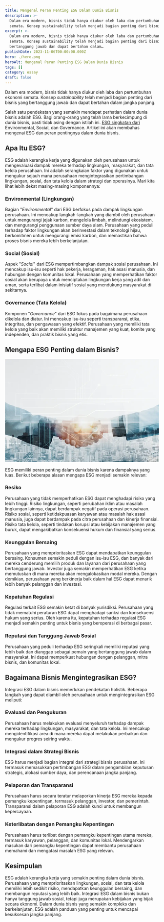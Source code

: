 ```yaml
---
title: Mengenal Peran Penting ESG Dalam Dunia Bisnis
description: >-
  Dalam era modern, bisnis tidak hanya diukur oleh laba dan pertumbuhan ekonomi
  semata. Konsep sustainability telah menjadi bagian penting dari bisnis yang…
excerpt: >-
  Dalam era modern, bisnis tidak hanya diukur oleh laba dan pertumbuhan ekonomi
  semata. Konsep sustainability telah menjadi bagian penting dari bisnis yang
  bertanggung jawab dan dapat bertahan dalam…
publishDate: 2023-11-06T00:00:00.000Z
hero: ./hero.png
heroAlt: Mengenal Peran Penting ESG Dalam Dunia Bisnis
tags: []
category: essay
draft: false
---
```


Dalam era modern, bisnis tidak hanya diukur oleh laba dan pertumbuhan ekonomi semata. Konsep _sustainability_ telah menjadi bagian penting dari bisnis yang bertanggung jawab dan dapat bertahan dalam jangka panjang.

Salah satu pendekatan yang semakin mendapat perhatian dalam dunia bisnis adalah ESG. Bagi orang-orang yang telah lama berkecimpung di dunia bisnis, pasti tidak asing dengan istilah ini. <a href="https://arsjadrasjid.com/mengenal-esg/">ESG singkatan dari</a> Environmental, Social, dan Governance. Artikel ini akan membahas mengenai ESG dan peran pentingnya dalam dunia bisnis.

## Apa Itu ESG?

ESG adalah kerangka kerja yang digunakan oleh perusahaan untuk mengevaluasi dampak mereka terhadap lingkungan, masyarakat, dan tata kelola perusahaan. Ini adalah serangkaian faktor yang digunakan untuk mengukur sejauh mana perusahaan mengintegrasikan pertimbangan lingkungan, sosial, dan tata kelola dalam strategi dan operasinya. Mari kita lihat lebih dekat masing-masing komponennya:

### Environmental (Lingkungan)

Bagian "_Environmental_" dari ESG berfokus pada dampak lingkungan perusahaan. Ini mencakup langkah-langkah yang diambil oleh perusahaan untuk mengurangi jejak karbon, mengelola limbah, melindungi ekosistem, dan mengurangi penggunaan sumber daya alam. Perusahaan yang peduli terhadap faktor lingkungan akan berinvestasi dalam teknologi hijau, berkomitmen untuk mengurangi emisi karbon, dan memastikan bahwa proses bisnis mereka lebih berkelanjutan.

### Social (Sosial)

Aspek "_Social_" dari ESG mempertimbangkan dampak sosial perusahaan. Ini mencakup isu-isu seperti hak pekerja, keragaman, hak asasi manusia, dan hubungan dengan komunitas lokal. Perusahaan yang memperhatikan faktor sosial akan berupaya untuk menciptakan lingkungan kerja yang adil dan aman, serta terlibat dalam inisiatif sosial yang mendukung masyarakat di sekitarnya.

### Governance (Tata Kelola)

Komponen "_Governance_" dari ESG fokus pada bagaimana perusahaan dikelola dan diatur. Ini mencakup isu-isu seperti transparansi, etika, integritas, dan pengawasan yang efektif. Perusahaan yang memiliki tata kelola yang baik akan memiliki struktur manajemen yang kuat, komite yang independen, dan praktik bisnis yang etis.

## Mengapa ESG Penting dalam Bisnis?

![](./images/business.webp 'Source: freepik.com/free-photo/business-partners-handshake-global-corporate-with-technology-concept_15556737.htm')

ESG memiliki peran penting dalam dunia bisnis karena dampaknya yang luas. Berikut beberapa alasan mengapa ESG menjadi semakin relevan:

### Resiko

Perusahaan yang tidak memperhatikan ESG dapat menghadapi risiko yang lebih tinggi. Risiko lingkungan, seperti perubahan iklim atau masalah lingkungan lainnya, dapat berdampak negatif pada operasi perusahaan. Risiko sosial, seperti ketidakpuasan karyawan atau masalah hak asasi manusia, juga dapat berdampak pada citra perusahaan dan kinerja finansial. Risiko tata kelola, seperti tindakan korupsi atau kebijakan manajemen yang buruk, dapat mengakibatkan konsekuensi hukum dan finansial yang serius.

### Keunggulan Bersaing

Perusahaan yang memprioritaskan ESG dapat mendapatkan keunggulan bersaing. Konsumen semakin peduli dengan isu-isu ESG, dan banyak dari mereka cenderung memilih produk dan layanan dari perusahaan yang bertanggung jawab. Investor juga semakin memperhatikan ESG ketika memutuskan di mana mereka akan mengalokasikan modal mereka. Dengan demikian, perusahaan yang berkinerja baik dalam hal ESG dapat menarik lebih banyak pelanggan dan investasi.

### Kepatuhan Regulasi

Regulasi terkait ESG semakin ketat di banyak yurisdiksi. Perusahaan yang tidak mematuhi peraturan ESG dapat menghadapi sanksi dan konsekuensi hukum yang serius. Oleh karena itu, kepatuhan terhadap regulasi ESG menjadi semakin penting untuk bisnis yang beroperasi di berbagai pasar.

### Reputasi dan Tanggung Jawab Sosial

Perusahaan yang peduli terhadap ESG seringkali memiliki reputasi yang lebih baik dan dianggap sebagai pemain yang bertanggung jawab dalam masyarakat. Ini dapat memperkuat hubungan dengan pelanggan, mitra bisnis, dan komunitas lokal.

## Bagaimana Bisnis Mengintegrasikan ESG?

Integrasi ESG dalam bisnis memerlukan pendekatan holistik. Beberapa langkah yang dapat diambil oleh perusahaan untuk mengintegrasikan ESG meliputi:

### Evaluasi dan Pengukuran

Perusahaan harus melakukan evaluasi menyeluruh terhadap dampak mereka terhadap lingkungan, masyarakat, dan tata kelola. Ini mencakup mengidentifikasi area di mana mereka dapat melakukan perbaikan dan mengukur progres seiring waktu.

### Integrasi dalam Strategi Bisnis

ESG harus menjadi bagian integral dari strategi bisnis perusahaan. Ini termasuk memasukkan pertimbangan ESG dalam pengambilan keputusan strategis, alokasi sumber daya, dan perencanaan jangka panjang.

### Pelaporan dan Transparansi

Perusahaan harus secara teratur melaporkan kinerja ESG mereka kepada pemangku kepentingan, termasuk pelanggan, investor, dan pemerintah. Transparansi dalam pelaporan ESG adalah kunci untuk membangun kepercayaan.

### Keterlibatan dengan Pemangku Kepentingan

Perusahaan harus terlibat dengan pemangku kepentingan utama mereka, termasuk karyawan, pelanggan, dan komunitas lokal. Mendengarkan masukan dari pemangku kepentingan dapat membantu perusahaan memahami dan mengatasi masalah ESG yang relevan.

## Kesimpulan

ESG adalah kerangka kerja yang semakin penting dalam dunia bisnis. Perusahaan yang memprioritaskan lingkungan, sosial, dan tata kelola memiliki lebih sedikit risiko, mendapatkan keunggulan bersaing, dan membangun reputasi yang lebih baik. Integrasi ESG dalam bisnis bukan hanya tanggung jawab sosial, tetapi juga merupakan kebijakan yang bijak secara ekonomi. Dalam dunia bisnis yang semakin kompleks dan berkelanjutan, ESG adalah panduan yang penting untuk mencapai kesuksesan jangka panjang.
